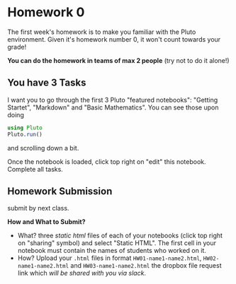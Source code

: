 # Homework 0

The first week's homework is to make you familiar with the Pluto environment. Given it's homework number 0, it won't count towards your grade!

**You can do the homework in teams of max 2 people** (try not to do it alone!)

## You have 3 Tasks

I want you to go through the first 3 Pluto "featured notebooks": "Getting Startet", "Markdown" and "Basic Mathematics". You can see those upon doing

```julia
using Pluto
Pluto.run()
```

and scrolling down a bit. 

Once the notebook is loaded, click top right on "edit" this notebook. Complete all tasks.

## Homework Submission

submit by next class. 

**How and What to Submit?**

* What? three *static html* files of each of your notebooks (click top right on "sharing" symbol) and select "Static HTML". The first cell in your notebook must contain the names of students who worked on it.
* How? Upload your `.html` files in format `HW01-name1-name2.html`, `HW02-name1-name2.html` and `HW03-name1-name2.html` the dropbox file request link which _will be shared with you via slack_.
